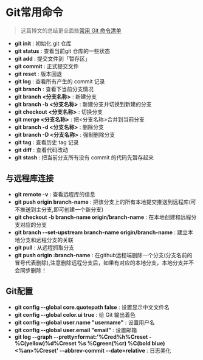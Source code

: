 # Git常用命令

> 这篇博文的总结更全面些[常用 Git 命令清单](http://www.ruanyifeng.com/blog/2015/12/git-cheat-sheet.html)

* **git init** : 初始化 git 仓库
* **git status** : 查看当前git 仓库的一些状态
* **git add** : 提交文件到「暂存区」
* **git commit** : 正式提交文件
* **git reset** : 版本回退
* **git log** : 查看所有产生的 commit 记录
* **git branch** : 查看下当前分支情况
* **git branch <分支名称>** : 新建分支
* **git branch -b <分支名称>** : 新建分支并切换到新建的分支
* **git checkout <分支名称>** : 切换分支
* **git merge <分支名称>** : 把<分支名称>合并到当前分支
* **git branch -d <分支名称>** : 删除分支
* **git branch -D <分支名称>** : 强制删除分支
* **git tag** : 查看历史 tag 记录
* **git diff** : 查看代码改动
* **git stash** : 把当前分支所有没有 commit 的代码先暂存起来

## 与远程库连接

* **git remote -v** : 查看远程库的信息
* **git push origin branch-name** : 把该分支上的所有本地提交推送到远程库(可不推送到主分支,即可创建一个新分支)
* **git checkout -b branch-name origin/branch-name** : 在本地创建和远程分支对应的分支
* **git branch --set-upstream branch-name origin/branch-name** : 建立本地分支和远程分支的关联
* **git pull** : 从远程抓取分支
* **git push origin :branch-name** : 在github远程端删除一个分支(分支名前的冒号代表删除),注意删除远程分支后，如果有对应的本地分支，本地分支并不会同步删除！

## Git配置
* **git config --global core.quotepath false** : 设置显示中文文件名
* **git config --global color.ui true** : 给 Git 输出着色
* **git config --global user.name "username"** : 设置用户名
* **git config --global user.email "email"** : 设置邮箱
* **git log --graph --pretty=format:'%Cred%h%Creset -%C(yellow)%d%Creset %s %Cgreen(%cr) %C(bold blue)<%an>%Creset' --abbrev-commit --date=relative** : 日志美化 